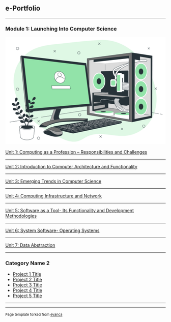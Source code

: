 ## e-Portfolio

---

### Module 1: Launching Into Computer Science
<img src="images/module1.jpg?raw=true"/>

[Unit 1: Computing as a Profession – Responsibilities and Challenges](https://docs.google.com/presentation/d/1ZrOQETD58FvxdmDtbrbRyzXbOOv-H6iO5jQxZva4d-s/edit?usp=sharing)

---
[Unit 2: Introduction to Computer Architecture and Functionality](https://docs.google.com/presentation/d/1dvrzpo6pdEJvzkUwAGYwsG1hs1VPS3EK0Xp8bVxXElc/edit?usp=sharing)

---
[Unit 3: Emerging Trends in Computer Science](https://docs.google.com/presentation/d/1H6C_Y5luFKpfMtFBWsrAN18tuLMAOuO_LjlVNb1xcNc/edit?usp=sharing)

---

[Unit 4: Computing Infrastructure and Network](https://docs.google.com/presentation/d/1stpruLCOnHdUgM5i46XuxA8eaUHGZ2cul82CWj1CGgg/edit?usp=sharing) 

---
[Unit 5: Software as a Tool- Its Functionality and Development Methodologies](https://docs.google.com/presentation/d/1M5CtaPZQhBVKJagz_7z4lBubbxBS3bZwG1-n8T74CYk/edit?usp=sharing)

---
[Unit 6: System Software- Operating Systems]([https://docs.google.com/presentation/d/11Nuiqw_xDC2vwc3VE11b0gPe-TWAow105MgJHFUwKUQ/edit?usp=sharing)

---
[Unit 7: Data Abstraction](https://docs.google.com/presentation/d/1F2xK9TdefZ9sOw44Mhig7vlpAexDBXpSg2sx75DSLbQ/edit?usp=sharing)

---


### Category Name 2

- [Project 1 Title](http://example.com/)
- [Project 2 Title](http://example.com/)
- [Project 3 Title](http://example.com/)
- [Project 4 Title](http://example.com/)
- [Project 5 Title](http://example.com/)

---




---
<p style="font-size:11px">Page template forked from <a href="https://github.com/evanca/quick-portfolio">evanca</a></p>
<!-- Remove above link if you don't want to attibute -->
